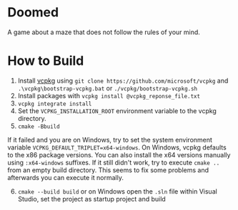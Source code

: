 # Doomed
A game about a maze that does not follow the rules of your mind.

# How to Build

1. Install [vcpkg](https://github.com/microsoft/vcpkg) using `git clone https://github.com/microsoft/vcpkg` and `.\vcpkg\bootstrap-vcpkg.bat` or `./vcpkg/bootstrap-vcpkg.sh`
2. Install packages with `vcpkg install @vcpkg_reponse_file.txt`
3. `vcpkg integrate install`
4. Set the `VCPKG_INSTALLATION_ROOT` environment variable to the vcpkg directory.
5. `cmake -Bbuild`

If it failed and you are on Windows, try to set the system environment variable `VCPKG_DEFAULT_TRIPLET=x64-windows`. On Windows, vcpkg defaults to the x86 package versions. You can also install the x64 versions manually using `:x64-windows` suffixes.
If it still didn't work, try to execute `cmake ..` from an empty build directory. This seems to fix some problems and afterwards you can execute it normally.

6. `cmake --build build` or on Windows open the `.sln` file within Visual Studio, set the project as startup project and build